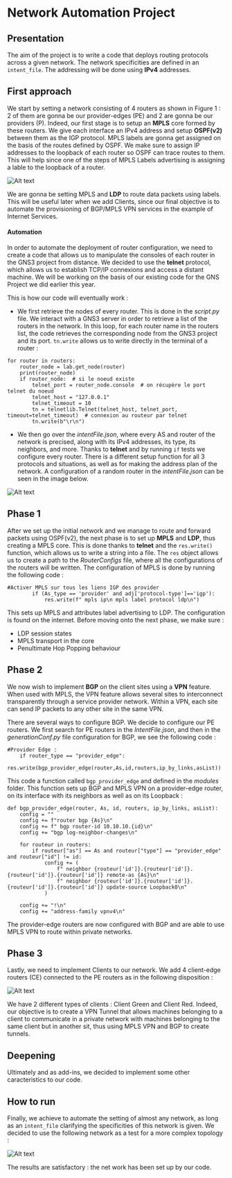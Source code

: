 # Network Automation Project


## Presentation
The aim of the project is to write a code that deploys routing protocols across a given network. The network specificities are defined in an `intent_file`. The addressing will be done using **IPv4** addresses.


## First approach
We start by setting a network consisting of 4 routers as shown in Figure 1 : 2 of them are gonna be our provider-edges (PE) and 2 are gonna be our providers (P). Indeed, our first stage is to setup an **MPLS** core formed by these routers. We give each interface an IPv4 address and setup **OSPF(v2)** between them as the IGP protocol. MPLS labels are gonna get assigned on the basis of the routes defined by OSPF. We make sure to assign IP addresses to the loopback of each router so OSPF can trace routes to them. This will help since one of the steps of MPLS Labels advertising is assigning a lable to the loopback of a router.

![Alt text](https://image.noelshack.com/fichiers/2024/13/5/1711706991-captura-de-pantalla-2024-03-29-110916.png)


We are gonna be setting MPLS and **LDP** to route data packets using labels. This will be useful later when we add Clients, since our final objective is to automate the provisioning of BGP/MPLS VPN services in the example of Internet Services. 


#### Automation

In order to automate the deployment of router configuration, we need to create a code that allows us to manipulate the consoles of each router in the GNS3 project from distance. We decided to use the **telnet** protocol, which allows us to establish TCP/IP connexions and access a distant machine. We will be working on the basis of our existing code for the GNS Project we did earlier this year. 

This is how our code will eventually work :

- We first retrieve the nodes of every router. This is done in the _script.py_ file. We interact with a GNS3 server in order to retrieve a list of the routers in the network. In this loop, for each router name in the routers list, the code retrieves the corresponding node from the GNS3 project and its port. `tn.write` allows us to write directly in the terminal of a router : 

```
for router in routers: 
    router_node = lab.get_node(router)
    print(router_node)
    if router_node:  # si le noeud existe
        telnet_port = router_node.console  # on récupère le port telnet du noeud
        telnet_host = "127.0.0.1"
        telnet_timeout = 10
        tn = telnetlib.Telnet(telnet_host, telnet_port, timeout=telnet_timeout)  # connexion au routeur par telnet
        tn.write(b"\r\n")
```

- We then go over the _intentFile.json_, where every AS and router of the network is precised, along with its IPv4 addresses, its type, its neighbors, and more. Thanks to **telnet** and by running `if` tests we configure every router. There is a different setup function for all 3 protocols and situations, as well as for making the address plan of the network. A configuration of a random router in the _intentFile.json_ can be seen in the image below.


![Alt text](https://image.noelshack.com/fichiers/2024/15/2/1712668344-captura-de-pantalla-2024-04-09-151210.png)


## Phase 1

After we set up the initial network and we manage to route and forward packets using OSPF(v2), the next phase is to set up **MPLS** and **LDP**, thus creating a MPLS core. This is done thanks to **telnet** and the `res.write()` function, which allows us to write a string into a file. The `res` object allows us to create a path to the _RouterConfigs_ file, where all the configurations of the routers will be written. The configuration of MPLS is done by running the following code : 

```
#Activer MPLS sur tous les liens IGP des provider
        if (As_type == 'provider' and adj['protocol-type']=='igp'):
            res.write(f" mpls ip\n mpls label protocol ldp\n")
```

This sets up MPLS and attributes label advertising to LDP. The configuration is found on the internet. 
Before moving onto the next phase, we make sure :
- LDP session states
- MPLS transport in the core
- Penultimate Hop Popping behaviour

## Phase 2

We now wish to implement **BGP** on the client sites using a **VPN** feature. When used with MPLS, the VPN feature allows several sites to interconnect transparently through a service provider network. Within a VPN, each site can send IP packets to any other site in the same VPN.

There are several ways to configure BGP. We decide to configure our PE routers. We first search for PE routers in the _IntentFile.json_, and then in the _generationConf.py_ file configuration for BGP, we see the following code :
```
#Provider Edge :
    if router_type == "provider_edge":
        res.write(bgp_provider_edge(router,As,id,routers,ip_by_links,asList))
```

This code a function called `bgp_provider_edge` and defined in the _modules_ folder. This function sets up BGP and MPLS VPN on a provider-edge router, on its interface with its neighbors as well as on its Loopback : 

```
def bgp_provider_edge(router, As, id, routers, ip_by_links, asList):
    config = ""
    config += f"router bgp {As}\n"
    config += f" bgp router-id 10.10.10.{id}\n"
    config += "bgp log-neighbor-changes\n"

    for routeur in routers:
        if routeur["as"] == As and routeur["type"] == "provider_edge" and routeur["id"] != id:
            config += (
                f" neighbor {routeur['id']}.{routeur['id']}.{routeur['id']}.{routeur['id']} remote-as {As}\n"
                f" neighbor {routeur['id']}.{routeur['id']}.{routeur['id']}.{routeur['id']} update-source Loopback0\n"
            )

    config += "!\n"
    config += "address-family vpnv4\n"

```

The provider-edge routers are now configured with BGP and are able to use MPLS VPN to route within private networks. 

## Phase 3

Lastly, we need to implement Clients to our network. We add 4 client-edge routers (CE) connected to the PE routers as in the following disposition : 

![Alt text](https://image.noelshack.com/fichiers/2024/15/2/1712676845-captura-de-pantalla-2024-04-09-173240.png)

We have 2 different types of clients : Client Green and Client Red. Indeed, our objective is to create a VPN Tunnel that allows machines belonging to a client to communicate in a private network with machines belonging to the same client but in another sit, thus using MPLS VPN and BGP to create tunnels. 

## Deepening
Ultimately and as add-ins, we decided to implement some other caracteristics to our code.

## How to run



Finally, we achieve to automate the setting of almost any network, as long as an `intent_file` clarifying the specificities of this network is given. We decided to use the following network as a test for a more complex topology : 


![Alt text](https://image.noelshack.com/fichiers/2024/05/2/1706629657-image.png)


The results are satisfactory : the net work has been set up by our code.
 

